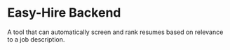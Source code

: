 # Easy-Hire Backend
A tool that can automatically screen and rank resumes based on relevance to a job description.
